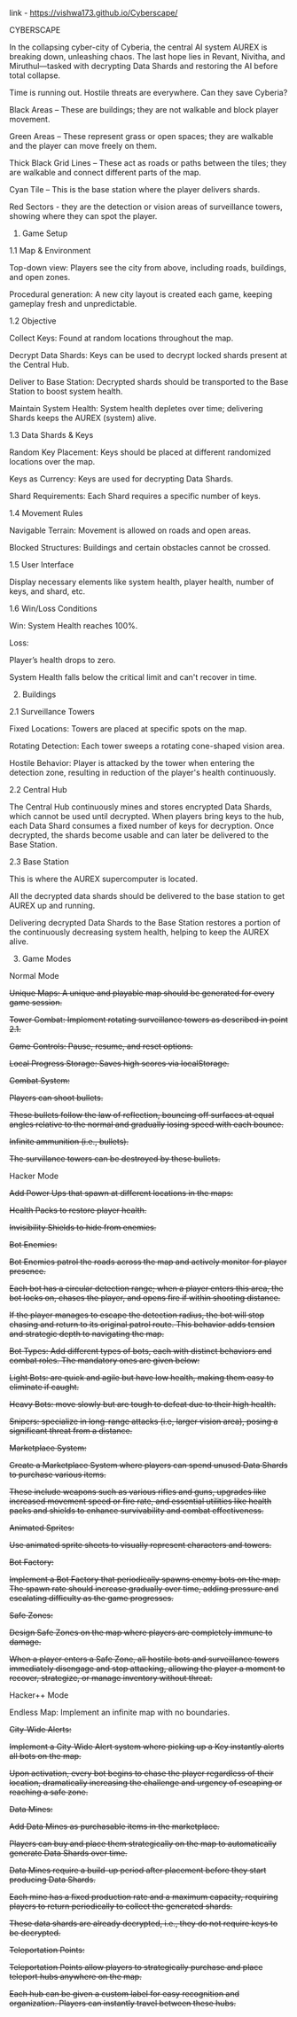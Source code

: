 link - https://vishwa173.github.io/Cyberscape/

CYBERSCAPE

In the collapsing cyber-city of Cyberia, the central AI system AUREX is breaking down, unleashing chaos. The last hope lies in Revant, Nivitha, and Miruthul—tasked with decrypting Data Shards and restoring the AI before total collapse.

Time is running out. Hostile threats are everywhere.
Can they save Cyberia?

Black Areas – These are buildings; they are not walkable and block player movement.

Green Areas – These represent grass or open spaces; they are walkable and the player can move freely on them.

Thick Black Grid Lines – These act as roads or paths between the tiles; they are walkable and connect different parts of the map.

Cyan Tile – This is the base station where the player delivers shards.

Red Sectors - they are the detection or vision areas of surveillance towers, showing where they can spot the player.

1. Game Setup

1.1 Map & Environment

Top-down view: Players see the city from above, including roads, buildings, and open zones.

Procedural generation: A new city layout is created each game, keeping gameplay fresh and unpredictable.

1.2 Objective

Collect Keys: Found at random locations throughout the map.

Decrypt Data Shards: Keys can be used to decrypt locked shards present at the Central Hub.

Deliver to Base Station: Decrypted shards should be transported to the Base Station to boost system health.

Maintain System Health: System health depletes over time; delivering Shards keeps the AUREX (system) alive.

1.3 Data Shards & Keys

Random Key Placement: Keys should be placed at different randomized locations over the map.

Keys as Currency: Keys are used for decrypting Data Shards.

Shard Requirements: Each Shard requires a specific number of keys.

1.4 Movement Rules

Navigable Terrain: Movement is allowed on roads and open areas.

Blocked Structures: Buildings and certain obstacles cannot be crossed.

1.5 User Interface

Display necessary elements like system health, player health, number of keys, and shard, etc.

1.6 Win/Loss Conditions

Win: System Health reaches 100%.

Loss:

Player’s health drops to zero.

System Health falls below the critical limit and can't recover in time.

2. Buildings

2.1 Surveillance Towers

Fixed Locations: Towers are placed at specific spots on the map.

Rotating Detection: Each tower sweeps a rotating cone-shaped vision area.

Hostile Behavior: Player is attacked by the tower when entering the detection zone, resulting in reduction of the player's health continuously.

2.2 Central Hub

The Central Hub continuously mines and stores encrypted Data Shards, which cannot be used until decrypted. When players bring keys to the hub, each Data Shard consumes a fixed number of keys for decryption. Once decrypted, the shards become usable and can later be delivered to the Base Station.

2.3 Base Station

This is where the AUREX supercomputer is located.

All the decrypted data shards should be delivered to the base station to get AUREX up and running.

Delivering decrypted Data Shards to the Base Station restores a portion of the continuously decreasing system health, helping to keep the AUREX alive.

3. Game Modes

Normal Mode

~~Unique Maps: A unique and playable map should be generated for every game session.~~

~~Tower Combat: Implement rotating surveillance towers as described in point 2.1.~~

~~Game Controls: Pause, resume, and reset options.~~

~~Local Progress Storage: Saves high scores via localStorage.~~

~~Combat System:~~

~~Players can shoot bullets.~~

~~These bullets follow the law of reflection, bouncing off surfaces at equal angles relative to the normal and gradually losing speed with each bounce.~~

~~Infinite ammunition (i.e., bullets).~~

~~The survillance towers can be destroyed by these bullets.~~

Hacker Mode

~~Add Power Ups that spawn at different locations in the maps:~~

~~Health Packs to restore player health.~~

~~Invisibility Shields to hide from enemies.~~

~~Bot Enemies:~~

~~Bot Enemies patrol the roads across the map and actively monitor for player presence.~~

~~Each bot has a circular detection range; when a player enters this area, the bot locks on, chases the player, and opens fire if within shooting distance.~~

~~If the player manages to escape the detection radius, the bot will stop chasing and return to its original patrol route. This behavior adds tension and strategic depth to navigating the map.~~

~~Bot Types: Add different types of bots, each with distinct behaviors and combat roles. The mandatory ones are given below:~~

~~Light Bots: are quick and agile but have low health, making them easy to eliminate if caught.~~

~~Heavy Bots: move slowly but are tough to defeat due to their high health.~~

~~Snipers: specialize in long-range attacks (i.e, larger vision area), posing a significant threat from a distance.~~

~~Marketplace System:~~

~~Create a Marketplace System where players can spend unused Data Shards to purchase various items.~~

~~These include weapons such as various rifles and guns, upgrades like increased movement speed or fire rate, and essential utilities like health packs and shields to enhance survivability and combat effectiveness.~~

~~Animated Sprites:~~

~~Use animated sprite sheets to visually represent characters and towers.~~

~~Bot Factory:~~

~~Implement a Bot Factory that periodically spawns enemy bots on the map. The spawn rate should increase gradually over time, adding pressure and escalating difficulty as the game progresses.~~

~~Safe Zones:~~

~~Design Safe Zones on the map where players are completely immune to damage.~~

~~When a player enters a Safe Zone, all hostile bots and surveillance towers immediately disengage and stop attacking, allowing the player a moment to recover, strategize, or manage inventory without threat.~~

Hacker++ Mode

Endless Map: Implement an infinite map with no boundaries.

~~City-Wide Alerts:~~

~~Implement a City-Wide Alert system where picking up a Key instantly alerts all bots on the map.~~

~~Upon activation, every bot begins to chase the player regardless of their location, dramatically increasing the challenge and urgency of escaping or reaching a safe zone.~~

~~Data Mines:~~

~~Add Data Mines as purchasable items in the marketplace.~~

~~Players can buy and place them strategically on the map to automatically generate Data Shards over time.~~

~~Data Mines require a build-up period after placement before they start producing Data Shards.~~

~~Each mine has a fixed production rate and a maximum capacity, requiring players to return periodically to collect the generated shards.~~

~~These data shards are already decrypted, i.e., they do not require keys to be decrypted.~~

~~Teleportation Points:~~

~~Teleportation Points allow players to strategically purchase and place teleport hubs anywhere on the map.~~

~~Each hub can be given a custom label for easy recognition and organization. Players can instantly travel between these hubs.~~
